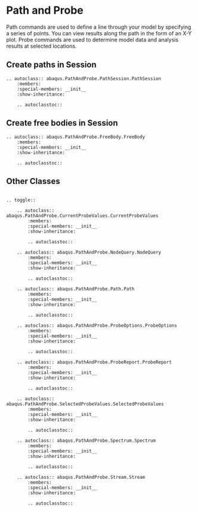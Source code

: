 # Path and Probe

Path commands are used to define a line through your model by specifying a series of points. You can view results along the path in the form of an X-Y plot. Probe commands are used to determine model data and analysis results at selected locations.

## Create paths in Session

```{eval-rst}
.. autoclass:: abaqus.PathAndProbe.PathSession.PathSession
    :members:
    :special-members: __init__
    :show-inheritance:

    .. autoclasstoc::

```

## Create free bodies in Session

```{eval-rst}
.. autoclass:: abaqus.PathAndProbe.FreeBody.FreeBody
    :members:
    :special-members: __init__
    :show-inheritance:

    .. autoclasstoc::
```

## Other Classes

```{eval-rst}

.. toggle::

    .. autoclass:: abaqus.PathAndProbe.CurrentProbeValues.CurrentProbeValues
        :members:
        :special-members: __init__
        :show-inheritance:

        .. autoclasstoc::

    .. autoclass:: abaqus.PathAndProbe.NodeQuery.NodeQuery
        :members:
        :special-members: __init__
        :show-inheritance:

        .. autoclasstoc::

    .. autoclass:: abaqus.PathAndProbe.Path.Path
        :members:
        :special-members: __init__
        :show-inheritance:

        .. autoclasstoc::

    .. autoclass:: abaqus.PathAndProbe.ProbeOptions.ProbeOptions
        :members:
        :special-members: __init__
        :show-inheritance:

        .. autoclasstoc::

    .. autoclass:: abaqus.PathAndProbe.ProbeReport.ProbeReport
        :members:
        :special-members: __init__
        :show-inheritance:

        .. autoclasstoc::

    .. autoclass:: abaqus.PathAndProbe.SelectedProbeValues.SelectedProbeValues
        :members:
        :special-members: __init__
        :show-inheritance:

        .. autoclasstoc::

    .. autoclass:: abaqus.PathAndProbe.Spectrum.Spectrum
        :members:
        :special-members: __init__
        :show-inheritance:

        .. autoclasstoc::

    .. autoclass:: abaqus.PathAndProbe.Stream.Stream
        :members:
        :special-members: __init__
        :show-inheritance:

        .. autoclasstoc::
```
